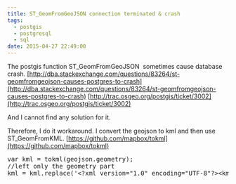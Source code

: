 ```yaml
---
title: ST_GeomFromGeoJSON connection terminated & crash
tags:
  - postgis
  - postgresql
  - sql
date: 2015-04-27 22:49:00
---
```


The postgis function&nbsp;ST_GeomFromGeoJSON &nbsp;sometimes cause database crash.
[http://dba.stackexchange.com/questions/83264/st-geomfromgeojson-causes-postgres-to-crash](http://dba.stackexchange.com/questions/83264/st-geomfromgeojson-causes-postgres-to-crash)
[http://trac.osgeo.org/postgis/ticket/3002](http://trac.osgeo.org/postgis/ticket/3002)

And I cannot find any solution for it.

Therefore, I do it workaround.
I convert the geojson to kml and then use ST_GeomFromKML.
[https://github.com/mapbox/tokml](https://github.com/mapbox/tokml)
<pre class="brush: javascript">var kml = tokml(geojson.geometry);
//left only the geometry part
kml = kml.replace('&lt;?xml version="1.0" encoding="UTF-8"?&gt;&lt;kml xmlns="http://www.opengis.net/kml/2.2"&gt;&lt;Document&gt;&lt;Placemark&gt;&lt;ExtendedData&gt;&lt;/ExtendedData&gt;', "").replace("&lt;/Placemark&gt;&lt;/Document&gt;&lt;/kml&gt;", "");
</pre><div>
</div>